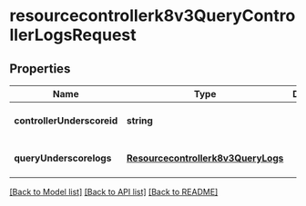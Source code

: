 # resourcecontrollerk8v3QueryControllerLogsRequest

## Properties
Name | Type | Description | Notes
------------ | ------------- | ------------- | -------------
**controllerUnderscoreid** | **string** |  | [optional] [default to null]
**queryUnderscorelogs** | [**Resourcecontrollerk8v3QueryLogs**](Resourcecontrollerk8v3QueryLogs.md) |  | [optional] [default to null]

[[Back to Model list]](../README.md#documentation-for-models) [[Back to API list]](../README.md#documentation-for-api-endpoints) [[Back to README]](../README.md)


